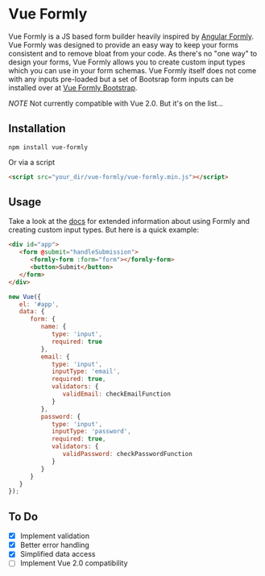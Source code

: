 # Vue Formly

Vue Formly is a JS based form builder heavily inspired by [Angular Formly](http://angular-formly.com/). Vue Formly was designed to provide an easy way to keep your forms consistent and to remove bloat from your code. As there's no "one way" to design your forms, Vue Formly allows you to create custom input types which you can use in your form schemas. Vue Formly itself does not come with any inputs pre-loaded but a set of Bootsrap form inputs can be installed over at [Vue Formly Bootstrap](https://github.com/matt-sanders/vue-formly-bootstrap).

*NOTE*
Not currently compatible with Vue 2.0. But it's on the list...

## Installation
```
npm install vue-formly
```
Or via a script
```html
<script src="your_dir/vue-formly/vue-formly.min.js"></script>
```
## Usage
Take a look at the [docs](https://www.gitbook.com/book/matt-sanders/vue-formly/details) for extended information about using Formly and creating custom input types. But here is a quick example:
```html
<div id="app">
   <form @submit="handleSubmission">
      <formly-form :form="form"></formly-form>
      <button>Submit</button>
   </form>
</div>
```
```js
new Vue({
   el: '#app',
   data: {
      form: {
         name: {
            type: 'input',
            required: true
         },
         email: {
            type: 'input',
            inputType: 'email',
            required: true,
            validators: {
               validEmail: checkEmailFunction
            }
         },
         password: {
            type: 'input',
            inputType: 'password',
            required: true,
            validators: {
               validPassword: checkPasswordFunction
            }
         }
      }
   }
});
```

## To Do
* [x] Implement validation
* [x] Better error handling
* [x] Simplified data access
* [ ] Implement Vue 2.0 compatibility
